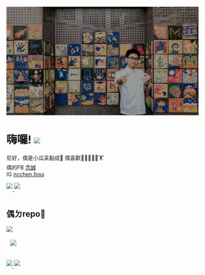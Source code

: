 [![Header](https://raw.githubusercontent.com/ncchen99/ncchen99/main/me2.jpg "Header")](https://some-url.dev/)

# 嗨囉! <img src="https://raw.githubusercontent.com/MartinHeinz/MartinHeinz/master/wave.gif" width="30px">

尼好，偶是小瓜呆黏成🧒 偶喜歡👨‍💻🏊‍♂🏓🏋 <br>
偶的FB [念誠](https://www.facebook.com/WHCSCKids/)
<br>   IG [ncchen.foss](https://www.instagram.com/ncchen.foss/)

		



<a href="https://github.com/ncchen99">
  <img align="center" src="https://github-readme-stats.vercel.app/api?username=ncchen99&theme=material-palenight&show_icons=true&border_radius=10%" style="margin-bottom: 20px;"/>
</a>
<a href="https://github.com/ncchen99">
  <img align="center" src="https://github-readme-stats.vercel.app/api/top-langs/?username=ncchen99&theme=material-palenight&border_radius=10%&langs_count=3" style="max-width: 100%;margin-bottom: 20px;"/>
</a>
</br>

## 偶ㄉrepo🚀

<div style="margin-top:10px;">

<a href="https://github.com/ncchen99/2048">
  <img align="center" src="https://github-readme-stats.vercel.app/api/pin/?username=ncchen99&repo=2048&theme=buefy&border_radius=10%" style="max-width: 100%;margin-bottom: 20px;"/>
</a>
<div style="margin-left:10px;">
<a href="https://github.com/ncchen99/lineBot">
  <img align="center" src="https://github-readme-stats.vercel.app/api/pin/?username=ncchen99&repo=lineBot&theme=buefy&border_radius=10%" style="max-width: 100%;margin-bottom: 20px;"/>
</a>
</div>
</div>
<br>

<a href="https://github.com/ncchen99/bulletin">
  <img align="center" src="https://github-readme-stats.vercel.app/api/pin/?username=ncchen99&repo=bulletin&theme=buefy&border_radius=10%" style="max-width: 100%;margin-bottom: 20px;"/>
</a>

<a href="https://github.com/ncchen99/InstaAutoLikingBot">
  <img align="center" src="https://github-readme-stats.vercel.app/api/pin/?username=ncchen99&repo=InstaAutoLikingBot&theme=buefy&border_radius=10%" style="max-width: 100%;margin-bottom: 20px;"/>
</a>


